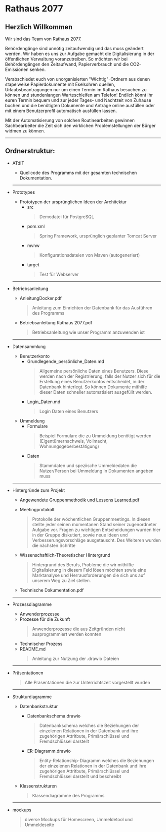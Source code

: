 <h1>Rathaus 2077</h1>

<h2>Herzlich Willkommen</h2>

Wir sind das Team von Rathaus 2077.

Behördengänge sind unnötig zeitaufwendig und das muss geändert werden. Wir haben es uns zur Aufgabe gemacht die Digitalisierung in der öffentlichen Verwaltung voranzutreiben. So möchten wir bei Behördengängen den Zeitaufwand, Papierverbrauch und die CO2-Emissionen senken.

Verabschiedet euch von unorganisierten "Wichtig"-Ordnern aus denen stapelweise Papierdokumente mit Eselsohren quellen, Urlaubsbeantragungen nur um einen Termin im Rathaus besuchen zu können und stundenlangen Warteschleifen am Telefon! Endlich könnt ihr euren Termin bequem und zur jeder Tages- und Nachtzeit von Zuhause buchen und die benötigten Dokumente und Anträge online ausfüllen oder mit einem Benutzerprofil automatisch ausfüllen lassen.

Mit der Automatisierung von solchen Routinearbeiten gewinnen Sachbearbeiter die Zeit sich den wirklichen Problemstellungen der Bürger widmen zu können.

<hr>

<h2>Ordnerstruktur:</h2>

- ATdIT
	- Quellcode des Programms mit der gesamten technischen Dokumentation.
	
	<hr>
	
- Prototypes
	- Prototypen der ursprünglichen Ideen der Architektur
		- src
			> Demodatei für PostgreSQL
		- pom.xml
			> Spring Framework, ursprünglich geplanter Tomcat Server
		- mvnw
			> Konfigurationsdateien von Maven (autogeneriert)
		- target
			> Test für Webserver
	
	<hr>
 
- Betriebsanleitung
	- AnleitungDocker.pdf
		> Anleitung zum Einrichten der Datenbank für das Ausführen des Programms
	- Betriebsanleitung Rathaus 2077.pdf
		> Betriebsanleitung wie unser Programm anzuwenden ist
  
 	<hr>
  
- Datensammlung
	- Benutzerkonto  
		- Grundlegende_persönliche_Daten.md
			> Allgemeine persönliche Daten eines Benutzers. Diese werden nach der Registrierung, falls der Nutzer sich für die Erstellung eines Benutzerkontos entscheidet, in der Datenbank hinterlegt. So können Dokumente mithilfe dieser Daten schneller automatisiert ausgefüllt werden.
		- Login_Daten.md
			> Login Daten eines Benutzers 
	- Ummeldung
		- Formulare
			> Beispiel Formulare die zu Ummeldung benötigt werden (Eigentümernachweis, Vollmacht, Wohnungsgeberbestätigung)
		- Daten 
			> Stammdaten und speziische Ummeldedaten die Nutzer/Person bei Ummeldung in Dokumenten angeben muss


	<hr>

- Hintergründe zum Projekt
	- Angewendete Gruppenmethodik und Lessons Learned.pdf
	- Meetingprotokoll
		> Protokolle der wöchentlichen Gruppenmeetings. In diesen stellte jeder seinen momentanen Stand seiner zugenordneter Aufgabe vor. Fragen zu wichtigen Entscheidungen wurden hier in der Gruppe diskutiert, sowie neue Ideen und Verbesserungsvorschläge ausgetauscht. Des Weiteren wurden die nächsten Schritte 
	
	- Wissenschaftlich-Theoretischer Hintergrund
		> Hintergrund des Berufs, Probleme die wir mithilfte Digitalisierung in diesem Feld lösen möchten sowie eine Marktanalyse und Herrausforderungen die sich uns auf unserem Weg zu Ziel stellen.
	- Technische Dokumentation.pdf

	<hr>


- Prozessdiagramme
 	- Anwenderprozesse
 	- Prozesse für die Zukunft
 		> Anwenderprozesse die aus Zeitgründen nicht ausprogrammiert werden konnten
 	- Technischer Prozess
 	- README.md
		> Anleitung zur Nutzung der .drawio Dateien

	<hr>

- Präsentationen
	> Alle Präsentationen die zur Unterrichtszeit vorgestellt wurden

	<hr>

- Strukturdiagramme
	- Datenbankstruktur
		- Datenbankschema.drawio
			> Datenbankschema welches die Beziehungen der einzelenen Relationen in der Datenbank und ihre zugehörigen Attritbute, Primärschlüssel und Fremdschlüssel darstellt
		- ER-Diagramm.drawio
			> Entity-Relationship-Diagramm welches die Beziehungen der einzelenen Relationen in der Datenbank und ihre zugehörigen Attritbute, Primärschlüssel und Fremdschlüssel darstellt und beschreibt
		
	- Klassenstrukturen
		> Klassendiagramme des Programms

	<hr>

- mockups
	> diverse Mockups für Homescreen, Ummeldetool und Ummeldeseite


			
